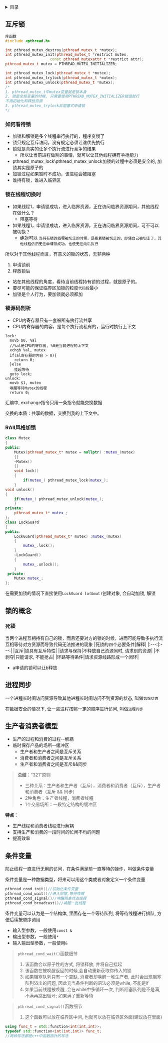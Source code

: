 <details><summary>目录</summary>

- [互斥锁](#互斥锁)
  - [如何看待锁](#如何看待锁)
  - [锁在线程切换时](#锁在线程切换时)
  - [锁源码剖析](#锁源码剖析)
  - [RAII风格加锁](#raii风格加锁)
- [锁的概念](#锁的概念)
  - [死锁](#死锁)
- [进程同步](#进程同步)
- [生产者消费者模型](#生产者消费者模型)
- [条件变量](#条件变量)


</details>

## 互斥锁
```c++
库函数
#include <pthread.h>

int pthread_mutex_destroy(pthread_mutex_t *mutex);
int pthread_mutex_init(pthread_mutex_t *restrict mutex,
                    const pthread_mutexattr_t *restrict attr);
pthread_mutex_t mutex = PTHREAD_MUTEX_INITIALIZER;

int pthread_mutex_lock(pthread_mutex_t *mutex);
int pthread_mutex_trylock(pthread_mutex_t *mutex);
int pthread_mutex_unlock(pthread_mutex_t *mutex);
/*
1. pthread_mutex_t中mutex变量就是锁本身
2. 锁是全局变量的时候, 只需要使用PTHREAD_MUTEX_INITIALIZER赋值就行
不用初始化和释放资源
3. pthread_mutex_trylock非阻塞式申请锁
*/
```
### 如何看待锁
- 加锁和解锁是多个线程串行执行的，程序变慢了
- 锁只规定互斥访问，没有规定必须让谁优先执行
- 锁就是真实的让多个执行流进行竞争的结果
  - 所以让当前进程做别的事情，就可以让其他线程拥有争抢能力
- pthread_mutex_lock\pthread_mutex_unlock加锁的过程中必须是安全的, 加锁其实是原子的
- 加锁过程如果暂时不成功，该进程会被阻塞
- 谁持有锁，谁进入临界区
### 锁在线程切换时
- 如果线程1，申请锁成功，进入临界资源，正在访问临界资源期间，其他线程在做什么？
  - 阻塞等待
- 如果线程1，申请锁成功，进入临界资源，正在访问临界资源期间，可不可以被切换？
  - 绝对可以
`当持有锁的线程被切走的时候，是抱着锁被切走的，即使自己被切走了，其他线程依旧无法申请锁成功，也便无法向后执行`

所以对于其他线程而言，有意义的锁的状态，无非两种
1. 申请锁前
2. 释放锁后

- 站在其他线程的角度，看待当前线程持有锁的过程，就是原子的。
- 要尽可能的保证临界区加锁的粒度`代码段`最小
- 加锁是个人行为，要加锁就必须都加

### 锁源码剖析
- CPU内寄存器只有一套被所有执行流共享
- CPU内寄存器的内容，是每个执行流私有的，运行时执行上下文
```
lock:
  movb $0, %al
  //%al是CPU的寄存器, %0是当前进程的上下文
  xchgb %al, mutex
  if(al寄存器的内容 > 0){
    return 0;
  }else
    挂起等待
  goto lock;
unlock:
  movb $1, mutex
  唤醒等待Mutex的线程
  return 0;
```
汇编中, exchange指令只用一条指令就能交换数据

交换的本质：共享的数据，交换到我的上下文中。

### RAII风格加锁
```c++
class Mutex
{
public:
    Mutex(pthread_mutex_t* mutex = nullptr) :mutex_(mutex)
    {}
    ~Mutex()
    {}
    void lock()
    {
        if(mutex_) pthread_mutex_lock(mutex_);
    }
void unlock()
{
    if(mutex_) pthread_mutex_unlock(mutex_);                                                                
    }
private:
    pthread_mutex_t* mutex_;
};
class LockGuard
{
public:
    LockGuard(pthread_mutex_t* mutex) :mutex_(mutex)
    {
        mutex_.lock();
    }
    ~LockGuard()
    {
        mutex_.unlock();
    }
 private:
    Mutex mutex_;
};
```
在需要加锁的情况下直接使用`LockGuard lo(&mut)`创建对象, 会自动加锁, 解锁

## 锁的概念
### 死锁
当两个进程互相持有自己的锁，而且还要对方的锁的时候，进而可能导致多执行流互相等待对方资源而导致代码无法推进的现象
|死锁的四个必要条件|解释|
|:---:|:---:|
|互斥|锁具有互斥特性|
|请求与保持|不释放自己资源同时, 请求别的资源|
|不剥夺|只能请求, 不能抢占|
|环路等待条件|请求资源线路形成一个闭环|

- a申请的锁可以让b释放

## 进程同步
一个进程长时间访问资源导致其他进程长时间访问不到资源的状态, 叫做`饥饿状态`

在数据安全的情况下, 让一些进程按照一定的顺序进行访问, 叫做`进程同步`

## 生产者消费者模型
- 生产的过程和消费的过程--解耦
- 临时保存产品的场所--缓冲区
  - 生产者和生产者之间是互斥关系
  - 消费者和消费者之间是互斥关系
  - 生产者和消费者之间是互斥&&同步

>**总结**：“321”原则
>- 三种关系：生产者和生产者（互斥），消费者和消费者（互斥），生产者和消费者（互斥 && 同步）
>- 2种角色：生产者线程，消费者线程
>- 1个交易场所：一段特定结构的缓冲区

**特点**：
- 生产线程和消费者线程进行解耦
- 支持生产和消费的一段时间的忙闲不均的问题
- 提高效率

## 条件变量
防止线程一直进行无用的访问，在条件满足前一直等待的操作，叫做条件变量

条件变量是一种数据类型，将来可以用这个类或者对象定义一个条件变量

```c++
pthread_cond_init()//初始化条件变量
pthread_cond_wait()//进入阻塞,等待唤醒
pthread_cond_signal()//唤醒阻塞状态线程
pthread_cond_broadcast()//唤醒一批线程
```
条件变量可以认为是一个结构体, 里面存在一个等待队列, 将等待线程进行排队, 方便后续按顺序调用

- 输入型参数，一般使用`const &`
- 输出型参数，一般使用`*`
- 输入输出型参数，一般使用`&`

>`pthread_cond_wait()`函数细节
>1. 该函数会以原子性的方式, 将锁释放, 并将自己挂起
>2. 该函数在被唤醒返回的时候,会自动重新获取你传入的锁
>3. 如果阻塞队列只有一个空缺, 消费者却唤醒一堆生产者, 此时会出现阻塞队列溢出的问题, 因此充当条件判断的语法必须是while, 不能是if
>4. 如果当前线程被唤醒, 会在while中多循环一次, 判断阻塞队列是不是满, 不满再跳出循环; 如果满了重新等待

>`pthread_cond_signal()`函数细节
>1. 这个函数可以放在临界区中间, 也就可以放在临界区外面(建议放在里面)

```c++
using func_t = std::function<int(int,int)>;
typedef std::function<int(int,int)> func_t;
//两种写法都是c++中函数指针的写法
```